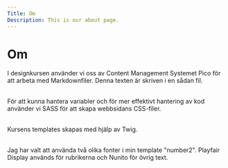 ```yaml
---
Title: Om
Description: This is our about page.
---
```


Om
==========================

I designkursen använder vi oss av Content Management Systemet Pico för att arbeta med Markdownfiler. Denna texten är skriven i en sådan fil. <br><br>

För att kunna hantera variabler och för mer effektivt hantering av kod använder vi SASS för att skapa webbsidans CSS-filer. <br><br>

Kursens templates skapas med hjälp av Twig. <br><br>

Jag har valt att använda två olika fonter i min template "number2". Playfair Display används för rubrikerna och Nunito för övrig text.